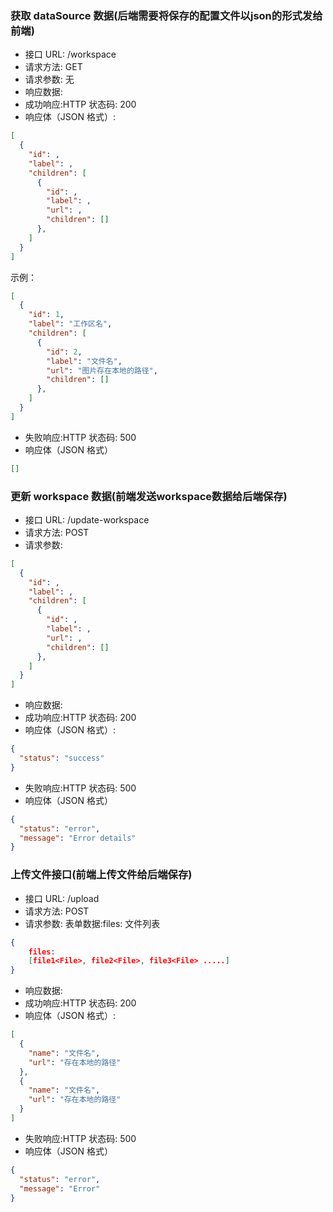 ### 获取 dataSource 数据(后端需要将保存的配置文件以json的形式发给前端)
- 接口 URL: /workspace
- 请求方法: GET
- 请求参数: 无
- 响应数据:
- 成功响应:HTTP 状态码: 200
- 响应体（JSON 格式）:
```json
[
  {
    "id": ,
    "label": ,
    "children": [
      {
        "id": ,
        "label": ,
        "url": ,
        "children": []
      },
    ]
  }
]
```
示例：
```json
[
  {
    "id": 1,
    "label": "工作区名",
    "children": [
      {
        "id": 2,
        "label": "文件名",
        "url": "图片存在本地的路径",
        "children": []
      },
    ]
  }
]
```
- 失败响应:HTTP 状态码: 500
- 响应体（JSON 格式）
```json
[]
```

### 更新 workspace 数据(前端发送workspace数据给后端保存)
- 接口 URL: /update-workspace
- 请求方法: POST
- 请求参数: 
```json
[
  {
    "id": ,
    "label": ,
    "children": [
      {
        "id": ,
        "label": ,
        "url": ,
        "children": []
      },
    ]
  }
]
```
- 响应数据:
- 成功响应:HTTP 状态码: 200
- 响应体（JSON 格式）:
```json
{
  "status": "success"
}

```
- 失败响应:HTTP 状态码: 500
- 响应体（JSON 格式）
```json
{
  "status": "error",
  "message": "Error details"
}


```
### 上传文件接口(前端上传文件给后端保存)
- 接口 URL: /upload
- 请求方法: POST
- 请求参数: 表单数据:files: 文件列表
```json
{
    files:
    [file1<File>, file2<File>, file3<File> .....]
}

```
- 响应数据:
- 成功响应:HTTP 状态码: 200
- 响应体（JSON 格式）:
```json
[
  {
    "name": "文件名",
    "url": "存在本地的路径"
  },
  {
    "name": "文件名",
    "url": "存在本地的路径"
  }
]

```
- 失败响应:HTTP 状态码: 500
- 响应体（JSON 格式）
```json
{
  "status": "error",
  "message": "Error"
}

```

